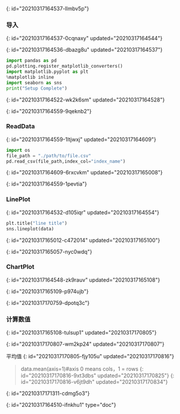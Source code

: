 {: id="20210317164537-llmbv5p"}

### 导入
{: id="20210317164537-0cqnaxy" updated="20210317164544"}

{: id="20210317164536-dbazg8u" updated="20210317164537"}

```python
import pandas as pd
pd.plotting.register_matplotlib_converters()
import matplotlib.pyplot as plt
%matplotlib inline
import seaborn as sns
print("Setup Complete")
```
{: id="20210317164522-wk2k6sm" updated="20210317164528"}

{: id="20210317164559-9qeknb2"}

### ReadData
{: id="20210317164559-1ltjwxj" updated="20210317164609"}

```python
import os 
file_path = "./path/to/file.csv"
pd.read_csv(file_path,index_col="index_name")
```
{: id="20210317164609-6rxcvkm" updated="20210317165008"}

{: id="20210317164559-1pevtia"}

### LinePlot
{: id="20210317164532-d105iqr" updated="20210317164554"}

```python
plt.title("line title")
sns.lineplot(data)
```
{: id="20210317165012-c472014" updated="20210317165100"}

{: id="20210317165057-nyc0wdq"}

### ChartPlot
{: id="20210317164548-zk9rauv" updated="20210317165108"}

{: id="20210317165109-p974ujb"}

{: id="20210317170759-dpotq3c"}

### 计算数值
{: id="20210317165108-tulsup1" updated="20210317170805"}

{: id="20210317170807-wm2kp24" updated="20210317170807"}

平均值
{: id="20210317170805-fjy105u" updated="20210317170816"}

> data.mean(axis=1)#axis 0 means cols，1 = rows
> {: id="20210317170816-9xt3dbs" updated="20210317170825"}
{: id="20210317170816-v6jt9dh" updated="20210317170834"}

{: id="20210317171311-cdmg5o3"}


{: id="20210317164510-ifnkhu1" type="doc"}
